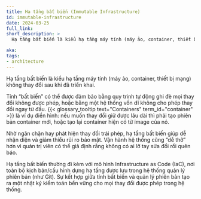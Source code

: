 ```yaml
---
title: Hạ tầng bất biến (Immutable Infrastructure)
id: immutable-infrastructure
date: 2024-03-25
full_link:
short_description: >
  Hạ tầng bất biến là kiểu hạ tầng máy tính (máy ảo, container, thiết bị mạng) không được thay đổi sau khi đã triển khai.

aka:
tags:
- architecture
---
```


Hạ tầng bất biến là kiểu hạ tầng máy tính (máy ảo, container, thiết bị mạng) không thay đổi sau khi đã triển khai.

<!--more-->

Tính “bất biến” có thể được đảm bảo bằng quy trình tự động ghi đè mọi thay đổi không được phép, hoặc bằng một hệ thống vốn dĩ không cho phép thay đổi ngay từ đầu.
{{< glossary_tooltip text="Containers" term_id="container" >}} là ví dụ điển hình: nếu muốn thay đổi giữ được lâu dài thì phải tạo phiên bản container mới, hoặc tạo lại container hiện có từ image của nó.

Nhờ ngăn chặn hay phát hiện thay đổi trái phép, hạ tầng bất biến giúp dễ nhận diện và giảm thiểu rủi ro bảo mật. Vận hành hệ thống cũng “dễ thở” hơn vì quản trị viên có thể giả định rằng không có ai lỡ tay sửa đổi rồi quên báo.

Hạ tầng bất biến thường đi kèm với mô hình Infrastructure as Code (IaC), nơi toàn bộ kịch bản/cấu hình dựng hạ tầng được lưu trong hệ thống quản lý phiên bản (như Git).
Sự kết hợp giữa tính bất biến và quản lý phiên bản tạo ra một nhật ký kiểm toán bền vững cho mọi thay đổi được phép trong hệ thống.